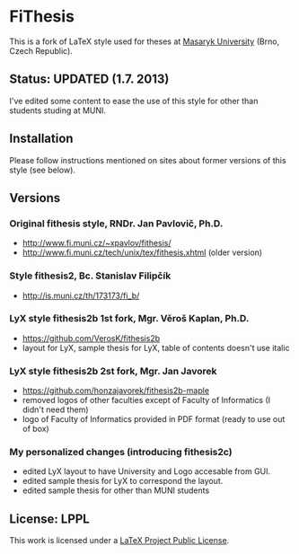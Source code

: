 # FiThesis

This is a fork of LaTeX style used for theses at [Masaryk University](http://www.muni.cz) (Brno, Czech Republic).

## Status: UPDATED (1.7. 2013)

I've edited some content to ease the use of this style for other than students studing at MUNI.

## Installation

Please follow instructions mentioned on sites about former versions of this style (see below).

## Versions

### Original fithesis style, RNDr. Jan Pavlovič, Ph.D.

-   http://www.fi.muni.cz/~xpavlov/fithesis/
-   http://www.fi.muni.cz/tech/unix/tex/fithesis.xhtml (older version)

### Style fithesis2, Bc. Stanislav Filipčík

-   http://is.muni.cz/th/173173/fi_b/

### LyX style fithesis2b 1st fork, Mgr. Věroš Kaplan, Ph.D.

-   https://github.com/VerosK/fithesis2b
-   layout for LyX, sample thesis for LyX, table of contents doesn't use italic

### LyX style fithesis2b 2st fork, Mgr. Jan Javorek

-   https://github.com/honzajavorek/fithesis2b-maple
-   removed logos of other faculties except of Faculty of Informatics (I didn't need them)
-   logo of Faculty of Informatics provided in PDF format (ready to use out of box)


### My personalized changes (introducing fithesis2c)

-   edited LyX layout to have University and Logo accesable from GUI.
-   edited sample thesis for LyX to correspond the layout.
-   edited sample thesis for other than MUNI students

## License: LPPL

This work is licensed under a [LaTeX Project Public License](https://en.wikipedia.org/wiki/LaTeX_Project_Public_License).
